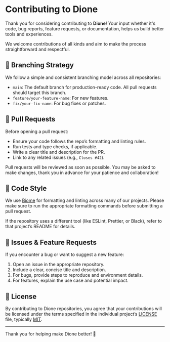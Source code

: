 # Contributing to Dione

Thank you for considering contributing to **Dione**! Your input whether it's code, bug reports, feature requests, or documentation, helps us build better tools and experiences.

We welcome contributions of all kinds and aim to make the process straightforward and respectful.


## 🚧 Branching Strategy

We follow a simple and consistent branching model across all repositories:

- `main`: The default branch for production-ready code. All pull requests should target this branch.
- `feature/your-feature-name`: For new features.
- `fix/your-fix-name`: For bug fixes or patches.


## 🔁 Pull Requests

Before opening a pull request:

- Ensure your code follows the repo’s formatting and linting rules.
- Run tests and type checks, if applicable.
- Write a clear title and description for the PR.
- Link to any related issues (e.g., `Closes #42`).

Pull requests will be reviewed as soon as possible. You may be asked to make changes, thank you in advance for your patience and collaboration!


## 🎨 Code Style

We use [Biome](https://biomejs.dev/) for formatting and linting across many of our projects. Please make sure to run the appropriate formatting commands before submitting a pull request.

If the repository uses a different tool (like ESLint, Prettier, or Black), refer to that project’s README for details.


## 🐛 Issues & Feature Requests

If you encounter a bug or want to suggest a new feature:

1. Open an issue in the appropriate repository.
2. Include a clear, concise title and description.
3. For bugs, provide steps to reproduce and environment details.
4. For features, explain the use case and potential impact.


## 📄 License

By contributing to Dione repositories, you agree that your contributions will be licensed under the terms specified in the individual project’s [LICENSE](LICENSE) file, typically [MIT](https://opensource.org/licenses/MIT).

---

Thank you for helping make Dione better! 💜

